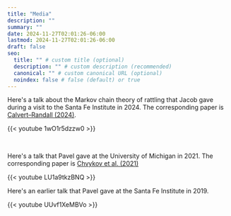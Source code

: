 ```yaml
---
title: "Media"
description: ""
summary: ""
date: 2024-11-27T02:01:26-06:00
lastmod: 2024-11-27T02:01:26-06:00
draft: false
seo:
  title: "" # custom title (optional)
  description: "" # custom description (recommended)
  canonical: "" # custom canonical URL (optional)
  noindex: false # false (default) or true
---
```


Here's a talk about the Markov chain theory of rattling that Jacob gave during a visit to the Santa Fe Institute in 2024. The corresponding paper is [Calvert–Randall (2024)](/docs/reference/calvertrandall-paper/).  

{{< youtube 1wO1r5dzzw0 >}}

&nbsp; 

Here's a talk that Pavel gave at the University of Michigan in 2021. The corresponding paper is [Chvykov et al. (2021)](chyvkov-et-al.-paper/)

{{< youtube LU1a9tkzBNQ >}}



 

Here's an earlier talk that Pavel gave at the Santa Fe Institute in 2019.

{{< youtube UUvf1XeMBVo >}}
